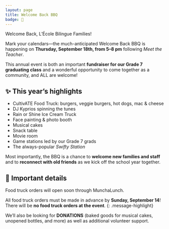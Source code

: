 ```yaml
---
layout: page
title: Welcome Back BBQ
badge: 🍔
---
```


Welcome Back, L’École Bilingue Families!

Mark your calendars—the much-anticipated Welcome Back BBQ is happening on **Thursday, September 18th, from 5–8 pm** following _Meet the Teacher_.

This annual event is both an important **fundraiser for our Grade 7 graduating class** and a wonderful opportunity to come together as a community, and ALL are welcome!

## ✨ This year’s highlights

- CultivATE Food Truck: burgers, veggie burgers, hot dogs, mac & cheese
- DJ Kyprios spinning the tunes
- Rain or Shine Ice Cream Truck
- Face painting & photo booth
- Musical cakes
- Snack table
- Movie room
- Game stations led by our Grade 7 grads
- The always-popular _Swifty Station_

Most importantly, the BBQ is a chance to **welcome new families and staff** and to **reconnect with old friends** as we kick off the school year together.

## 📌 Important details

Food truck orders will open soon through MunchaLunch.

All food truck orders must be made in advance by **Sunday, September 14**! There will be **no food truck orders at the event**.
{: .message-highlight}

We’ll also be looking for **DONATIONS** (baked goods for musical cakes, unopened bottles, and more) as well as additional volunteer support.